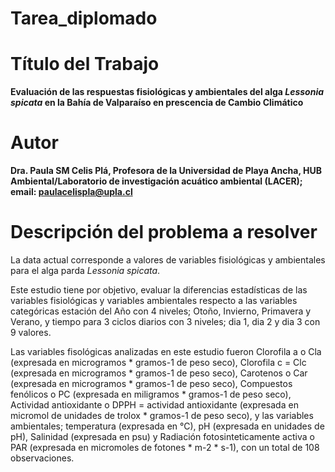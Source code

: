 # Tarea_diplomado

# Título del Trabajo 

**Evaluación de las respuestas fisiológicas y ambientales del alga *Lessonia spicata* en la Bahía de Valparaíso en prescencia de Cambio Climático**

# Autor

**Dra. Paula SM Celis Plá, Profesora de la Universidad de Playa Ancha, HUB Ambiental/Laboratorio de investigación acuático ambiental (LACER); email: paulacelispla@upla.cl** 


# Descripción del problema a resolver 

La data actual corresponde a valores de variables fisiológicas y ambientales para el alga parda *Lessonia spicata*. 

Este estudio tiene por objetivo, evaluar la diferencias estadísticas de las variables fisiológicas y variables ambientales respecto a las variables categóricas estación del Año con 4 niveles; Otoño, Invierno, Primavera y Verano, y tiempo para 3 ciclos diarios con 3 niveles; dia 1, dia 2 y dia 3 con 9 valores. 

Las variables fisológicas analizadas en este estudio fueron Clorofila a o Cla (expresada en microgramos * gramos-1 de peso seco), Clorofila c = Clc (expresada en microgramos * gramos-1 de peso seco), Carotenos o Car (expresada en microgramos * gramos-1 de peso seco), Compuestos fenólicos o PC (expresada en miligramos * gramos-1 de peso seco), Actividad antioxidante o DPPH = actividad antioxidante (expresada en micromol de unidades de trolox * gramos-1 de peso seco), y las variables ambientales; temperatura (expresada en °C), pH (expresada en unidades de pH), Salinidad (expresada en psu) y Radiación fotosinteticamente activa o PAR (expresada en micromoles de fotones * m-2 * s-1), con un total de 108 observaciones.  


